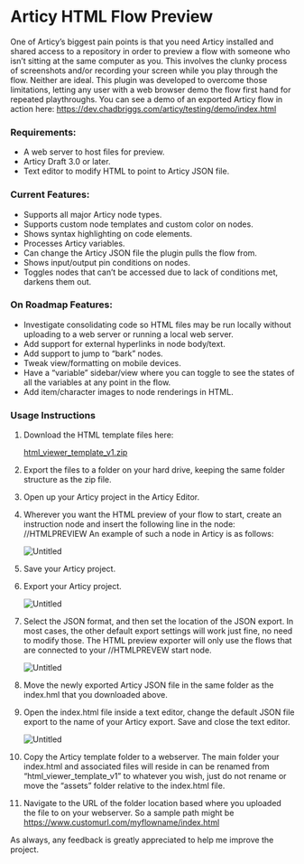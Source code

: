 # Articy HTML Flow Preview
One of Articy’s biggest pain points is that you need Articy installed and shared access to a repository in order to preview a flow with someone who isn’t sitting at the same computer as you. This involves the clunky process of screenshots and/or recording your screen while you play through the flow. Neither are ideal. This plugin was developed to overcome those limitations, letting any user with a web browser demo the flow first hand for repeated playthroughs. You can see a demo of an exported Articy flow in action here:
https://dev.chadbriggs.com/articy/testing/demo/index.html

### Requirements:

- A web server to host files for preview.
- Articy Draft 3.0 or later.
- Text editor to modify HTML to point to Articy JSON file.

### Current Features:

- Supports all major Articy node types.
- Supports custom node templates and custom color on nodes.
- Shows syntax highlighting on code elements.
- Processes Articy variables.
- Can change the Articy JSON file the plugin pulls the flow from.
- Shows input/output pin conditions on nodes.
- Toggles nodes that can’t be accessed due to lack of conditions met, darkens them out.

### On Roadmap Features:

- Investigate consolidating code so HTML files may be run locally without uploading to a web server or running a local web server.
- Add support for external hyperlinks in node body/text.
- Add support to jump to “bark” nodes.
- Tweak view/formatting on mobile devices.
- Have a “variable” sidebar/view where you can toggle to see the states of all the variables at any point in the flow.
- Add item/character images to node renderings in HTML.

### Usage Instructions

1. Download the HTML template files here:
    
    [html_viewer_template_v1.zip](https://s3-us-west-2.amazonaws.com/secure.notion-static.com/5854c665-33b1-4151-8c7e-417d7def6d4b/html_viewer_template_v1.zip)
    
2. Export the files to a folder on your hard drive, keeping the same folder structure as the zip file. 
3. Open up your Articy project in the Articy Editor. 
4. Wherever you want the HTML preview of your flow to start, create an instruction node and insert the following line in the node: //HTMLPREVIEW
An example of such a node in Articy is as follows:
    
    ![Untitled](https://s3-us-west-2.amazonaws.com/secure.notion-static.com/312a30e2-c07b-475b-8a46-fb707d3516aa/Untitled.png)
    
5. Save your Articy project.
6. Export your Articy project. 
    
    ![Untitled](https://s3-us-west-2.amazonaws.com/secure.notion-static.com/cd286e9e-c2f3-4784-8c5c-85bdfe37d79b/Untitled.png)
    
7. Select the JSON format, and then set the location of the JSON export. In most cases, the other default export settings will work just fine, no need to modify those. The HTML preview exporter will only use the flows that are connected to your //HTMLPREVEW start node. 
    
    ![Untitled](https://s3-us-west-2.amazonaws.com/secure.notion-static.com/27db179d-6f07-4de0-a4ee-ce150c74d698/Untitled.png)
    
8. Move the newly exported Articy JSON file in the same folder as the index.hml that you downloaded above. 
9. Open the index.html file inside a text editor, change the default JSON file export to the name of your Articy export. Save and close the text editor. 
    
    ![Untitled](https://s3-us-west-2.amazonaws.com/secure.notion-static.com/c3171ddf-5180-4162-aece-b1d242cea74b/Untitled.png)
    
10. Copy the Articy template folder to a webserver. The main folder your index.html and associated files will reside in can be renamed from “html_viewer_template_v1” to whatever you wish, just do not rename or move the “assets” folder relative to the index.html file.  
11. Navigate to the URL of the folder location based where you uploaded the file to on your webserver. So a sample path might be https://www.customurl.com/myflowname/index.html

As always, any feedback is greatly appreciated to help me improve the project.
